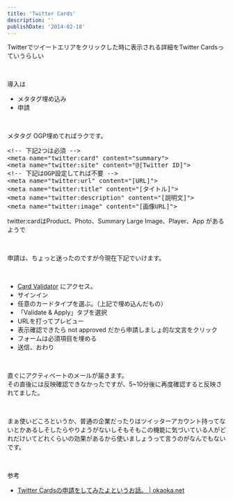 ```yaml
---
title: 'Twitter Cards'
description: ''
publishDate: '2014-02-18'
---
```


<p>Twitterでツイートエリアをクリックした時に表示される詳細をTwitter Cardsっていうらしい</p>
<p>&nbsp;</p>
<p>導入は</p>
<ul>
<li>メタタグ埋め込み</li>
<li>申請</li>
</ul>
<p>&nbsp;</p>
<p>メタタグ OGP埋めてればラクです。</p>
<pre class="brush: xml; title: ; notranslate" title="">&lt;!-- 下記2つは必須 --&gt;
&lt;meta name="twitter:card" content="summary"&gt;
&lt;meta name="twitter:site" content="@[Twitter ID]"&gt;
&lt;!-- 下記はOGP設定してれば不要 --&gt;
&lt;meta name="twitter:url" content="[URL]"&gt;
&lt;meta name="twitter:title" content="[タイトル]"&gt;
&lt;meta name="twitter:description" content="[説明文]"&gt;
&lt;meta name="twitter:image" content="[画像URL]"&gt;
</pre>
<p>twitter:cardはProduct、Photo、Summary Large Image、Player、App があるようで</p>
<p>&nbsp;</p>
<p>申請は、ちょっと迷ったのですが今現在下記でいけます。</p>
<p>&nbsp;</p>
<ul>
<li><a href="https://dev.twitter.com/docs/cards/validation/validator">Card Validator</a> にアクセス。</li>
<li>サインイン</li>
<li>任意のカードタイプを選ぶ。（上記で埋め込んだもの）</li>
<li>「Validate &amp; Apply」タブを選択</li>
<li>URLを打ってプレビュー</li>
<li>表示確認できたら not approved だから申請しましょ的な文言をクリック</li>
<li>フォームは必須項目を埋める</li>
<li>送信、おわり</li>
</ul>
<p>&nbsp;</p>
<p>直ぐにアクティベートのメールが届きます。<br>
その直後には反映確認できなかったですが、5~10分後に再度確認すると反映されてました。</p>
<p>&nbsp;</p>
<p>まぁ使いどころというか、普通の企業だったりはツイッターアカウント持ってないとかあるしそしたらやりようがないしそもそもこの機能に気づいている人がどれだけいてどれくらいの効果があるから使いましょうって言うのがなんでもないです。</p>
<p>&nbsp;</p>
<p>参考</p>
<ul>
<li><a href="http://okaoka.net/2013/02/23/twitter-card.html">Twitter Cardsの申請をしてみたよというお話。 | okaoka.net</a></li>
</ul>

